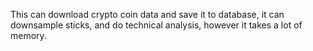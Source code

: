 This can download crypto coin data and save it to database, it can downsample sticks, and do technical analysis, however it takes a lot of memory.
